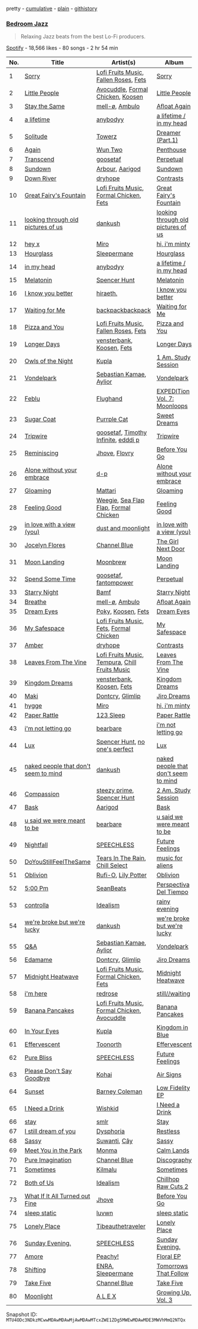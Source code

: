 pretty - [cumulative](/playlists/cumulative/37i9dQZF1DX4Ce7C9uKaHy.md) - [plain](/playlists/plain/37i9dQZF1DX4Ce7C9uKaHy) - [githistory](https://github.githistory.xyz/mackorone/spotify-playlist-archive/blob/main/playlists/plain/37i9dQZF1DX4Ce7C9uKaHy)

### [Bedroom Jazz](https://open.spotify.com/playlist/37i9dQZF1DX4Ce7C9uKaHy)

> Relaxing Jazz beats from the best Lo\-Fi producers.

[Spotify](https://open.spotify.com/user/spotify) - 18,566 likes - 80 songs - 2 hr 54 min

| No. | Title | Artist(s) | Album | Length |
|---|---|---|---|---|
| 1 | [Sorry](https://open.spotify.com/track/4Jgrb2AFXvmTnq2TcqTIQS) | [Lofi Fruits Music](https://open.spotify.com/artist/1dABGukgZ8XKKOdd2rVSHM), [Fallen Roses](https://open.spotify.com/artist/5I6WLC9Auo6aeTRHPQbdOv), [Fets](https://open.spotify.com/artist/0GJ3FYu5TXpDjqvPs9iA4u) | [Sorry](https://open.spotify.com/album/7DxGpAgKNB3GCrPNuSUnou) | 1:45 |
| 2 | [Little People](https://open.spotify.com/track/1QRDekWHZvIb29Ufx6bKqS) | [Avocuddle](https://open.spotify.com/artist/48QpIkzC2yRCUCvNvOVZqD), [Formal Chicken](https://open.spotify.com/artist/5k3Cw8TfLQt40L5dbqxJKD), [Koosen](https://open.spotify.com/artist/12nEr6QOfSKkiTXjEp8tBB) | [Little People](https://open.spotify.com/album/5O5fvhOyGxlW7vQiEetpLH) | 2:02 |
| 3 | [Stay the Same](https://open.spotify.com/track/3TACMcYZKWofQbtoek5X8t) | [mell\-ø](https://open.spotify.com/artist/6bA2OonnJsG1tN9yClu2aC), [Ambulo](https://open.spotify.com/artist/6sPQwc6lix6K1Gv64v91Ml) | [Afloat Again](https://open.spotify.com/album/3yjLYYs4lfeO8VSWpC8rmi) | 2:04 |
| 4 | [a lifetime](https://open.spotify.com/track/5mcZF1kLzh4i182pDvp2RJ) | [anybodyy](https://open.spotify.com/artist/1aub8GgJikwSG4wUMWZrzl) | [a lifetime / in my head](https://open.spotify.com/album/63wBnahx47YdNGVY39pjDX) | 2:16 |
| 5 | [Solitude](https://open.spotify.com/track/1AU6PqF5rJjrY71UiEgVvX) | [Towerz](https://open.spotify.com/artist/1bbah9s09626gweOzzLbKG) | [Dreamer \(Part.1\)](https://open.spotify.com/album/2QIjSkQunPxFDcn5S9pHVc) | 2:04 |
| 6 | [Again](https://open.spotify.com/track/24Jk4wYlLRXI9TUMdkHoMN) | [Wun Two](https://open.spotify.com/artist/69cjjIQEN8M6heOBT2SqZE) | [Penthouse](https://open.spotify.com/album/5MWhs2N3eO78ppIYmRUzmH) | 2:23 |
| 7 | [Transcend](https://open.spotify.com/track/3jJCljhwWE6w5lOUWAxI7c) | [goosetaf](https://open.spotify.com/artist/46NCqFl8vhQZD77y7XkvJs) | [Perpetual](https://open.spotify.com/album/2amoU2ZANcmAiZW6YMUORZ) | 2:01 |
| 8 | [Sundown](https://open.spotify.com/track/3xNZP70uRdHJK3lZJ8OfJr) | [Arbour](https://open.spotify.com/artist/3pSfwb3p6BVPTYDkNdgxS2), [Aarigod](https://open.spotify.com/artist/3PcDrMW2mUYxuKB5Ue3c86) | [Sundown](https://open.spotify.com/album/2ao0Uc2jDxXl8YPfuYMy6f) | 2:48 |
| 9 | [Down River](https://open.spotify.com/track/6yddWHslt8Xbmr7GjGij3Q) | [dryhope](https://open.spotify.com/artist/50Ej4gF8iYESted3e4JZ4t) | [Contrasts](https://open.spotify.com/album/6AgopOGUUtCQgSKdVdYSyO) | 2:24 |
| 10 | [Great Fairy's Fountain](https://open.spotify.com/track/2Y2kdGHWsmTGhYKVGqMad5) | [Lofi Fruits Music](https://open.spotify.com/artist/1dABGukgZ8XKKOdd2rVSHM), [Formal Chicken](https://open.spotify.com/artist/5k3Cw8TfLQt40L5dbqxJKD), [Fets](https://open.spotify.com/artist/0GJ3FYu5TXpDjqvPs9iA4u) | [Great Fairy's Fountain](https://open.spotify.com/album/5fQwGY9n4oNRtgS6wQwO9E) | 1:52 |
| 11 | [looking through old pictures of us](https://open.spotify.com/track/76ypgNi0b7oDbboHzXi2qK) | [dankush](https://open.spotify.com/artist/4zxP5ygXMD6Ycjfi3M8Gkf) | [looking through old pictures of us](https://open.spotify.com/album/2QE3VXl4HdXYM1Vl8s7CWP) | 2:40 |
| 12 | [hey x](https://open.spotify.com/track/0ux0CW8DioEvqSl1oI4mlV) | [Miro](https://open.spotify.com/artist/5xvi5IOvzPsJxrQwVYrOXw) | [hi, i'm minty](https://open.spotify.com/album/4EYbb8gsQGvQveOC4KzMDn) | 3:19 |
| 13 | [Hourglass](https://open.spotify.com/track/0UZsgq3W6kF9Q9CwL8p9EJ) | [Sleepermane](https://open.spotify.com/artist/4gGsx7blPpBj7gKGmDBEfI) | [Hourglass](https://open.spotify.com/album/1WIStFWTtpFzoqNvkHZefJ) | 1:54 |
| 14 | [in my head](https://open.spotify.com/track/7KwEzXyn7vmPHr7wqmThLA) | [anybodyy](https://open.spotify.com/artist/1aub8GgJikwSG4wUMWZrzl) | [a lifetime / in my head](https://open.spotify.com/album/63wBnahx47YdNGVY39pjDX) | 1:56 |
| 15 | [Melatonin](https://open.spotify.com/track/1fMTAkArOgnwGTj1mYahyZ) | [Spencer Hunt](https://open.spotify.com/artist/4btBTQ1pWqpnDPY4BWMh1S) | [Melatonin](https://open.spotify.com/album/5cYAPF3N32r7wUEl8WtGRI) | 3:32 |
| 16 | [I know you better](https://open.spotify.com/track/1U5feIyPWBl8tRkSk4cwWR) | [hiraeth.](https://open.spotify.com/artist/5oLTLuHsqyA78zxL9l3Udp) | [I know you better](https://open.spotify.com/album/4iKYslxWY70QS5XpofwuC2) | 1:25 |
| 17 | [Waiting for Me](https://open.spotify.com/track/575WSpF8OBLE1Giogp0ZmJ) | [backpackbackpack](https://open.spotify.com/artist/6ouTxKULWetTDB9nj5tBCV) | [Waiting for Me](https://open.spotify.com/album/7mndWYhAt9ZpgAftxos1Y9) | 1:14 |
| 18 | [Pizza and You](https://open.spotify.com/track/0zrI1YgLDhKFHDtAU8FfOH) | [Lofi Fruits Music](https://open.spotify.com/artist/1dABGukgZ8XKKOdd2rVSHM), [Fallen Roses](https://open.spotify.com/artist/5I6WLC9Auo6aeTRHPQbdOv), [Fets](https://open.spotify.com/artist/0GJ3FYu5TXpDjqvPs9iA4u) | [Pizza and You](https://open.spotify.com/album/637uo3pm29TfIRdCLyB6ds) | 1:52 |
| 19 | [Longer Days](https://open.spotify.com/track/0LdWpX5ACSkHBxHEqXjvIs) | [vensterbank](https://open.spotify.com/artist/6yIzx4oHUcVDTSiCwP3jQ7), [Koosen](https://open.spotify.com/artist/12nEr6QOfSKkiTXjEp8tBB), [Fets](https://open.spotify.com/artist/0GJ3FYu5TXpDjqvPs9iA4u) | [Longer Days](https://open.spotify.com/album/13kulf9WhxHJkQAgIYAVCp) | 2:34 |
| 20 | [Owls of the Night](https://open.spotify.com/track/6y5TvwKh9BZAPBXnxGxezb) | [Kupla](https://open.spotify.com/artist/7daSp9zXk1dmqNxwKFkL35) | [1 Am\. Study Session](https://open.spotify.com/album/6XyaVDkZeCWf14x0eESZdl) | 2:21 |
| 21 | [Vondelpark](https://open.spotify.com/track/5Cux5AOD4KRKQIlrOxyfiu) | [Sebastian Kamae](https://open.spotify.com/artist/7GsvnIE0bUBu6WZXO3ryJe), [Aylior](https://open.spotify.com/artist/2yCHwCR4w8pZyoSCyoQQfx) | [Vondelpark](https://open.spotify.com/album/2A6YTjmAURvNi6N1EHMD3P) | 2:00 |
| 22 | [Feblu](https://open.spotify.com/track/0BD9XqvXSSxlHsdBlLKhqA) | [Flughand](https://open.spotify.com/artist/6x5HLaMcoxaULXpgN0NJbb) | [EXPEDITion Vol\. 7: Moonloops](https://open.spotify.com/album/6Ads7rAZhNDWrcZqaCwJg6) | 1:33 |
| 23 | [Sugar Coat](https://open.spotify.com/track/3FtNyYi6ejoytUZdT3WfNN) | [Purrple Cat](https://open.spotify.com/artist/73aKnLT4O8G2pBEfdlQzrE) | [Sweet Dreams](https://open.spotify.com/album/3M6FcKuF7yoYWp9hJF32eB) | 2:59 |
| 24 | [Tripwire](https://open.spotify.com/track/4n8IYtgioSqtdcOvFsz7hI) | [goosetaf](https://open.spotify.com/artist/46NCqFl8vhQZD77y7XkvJs), [Timothy Infinite](https://open.spotify.com/artist/4rhZUbGllLmyrhbB9g2ZbX), [edddi p](https://open.spotify.com/artist/15oeMOYxaCQ2JwugNZZrsp) | [Tripwire](https://open.spotify.com/album/3W0Gm5LJOJUktZaaJYToAr) | 2:48 |
| 25 | [Reminiscing](https://open.spotify.com/track/1eaUFbZZvj19PYSWb3eg0E) | [Jhove](https://open.spotify.com/artist/1R9fj5Tiy9XMFp5ANzS7FA), [Flovry](https://open.spotify.com/artist/2pLu3Ut2C3RviYZ3xUanBs) | [Before You Go](https://open.spotify.com/album/05P1M73DOmjq2OrPxOAN50) | 2:38 |
| 26 | [Alone without your embrace](https://open.spotify.com/track/1oSJNJPZdoeFf4zrbF7OIZ) | [d\-p](https://open.spotify.com/artist/5RdWE3BZ6xrseaVatOeUWc) | [Alone without your embrace](https://open.spotify.com/album/0Oa1ZmpCSJJChayiAZXMXI) | 2:29 |
| 27 | [Gloaming](https://open.spotify.com/track/09O1DNX6iLiAmi3b64aOhy) | [Mattari](https://open.spotify.com/artist/2vvyHDrc6kPcPXcTlIaumC) | [Gloaming](https://open.spotify.com/album/0mCpADfeZDh2APKiBQjzVL) | 2:51 |
| 28 | [Feeling Good](https://open.spotify.com/track/2Ti1MmzmBcLfRcl64kDFon) | [Weegie](https://open.spotify.com/artist/05TqxuOClqbhjAba2V5aXa), [Sea Flap Flap](https://open.spotify.com/artist/4aPzws5w5zMmiRvcF4j9ZL), [Formal Chicken](https://open.spotify.com/artist/5k3Cw8TfLQt40L5dbqxJKD) | [Feeling Good](https://open.spotify.com/album/1blIdmOg0ayvEf84SFZBWc) | 1:53 |
| 29 | [in love with a view \(you\)](https://open.spotify.com/track/3c11Ky9ZYkU4H1e1Teqd96) | [dust and moonlight](https://open.spotify.com/artist/13UEKq0Yy3pxaFdONSmdaF) | [in love with a view \(you\)](https://open.spotify.com/album/2EYmpxOfqkkHVzubhfe2Gj) | 1:45 |
| 30 | [Jocelyn Flores](https://open.spotify.com/track/1E6I7jxTnXPJ7JQsc5AJxk) | [Channel Blue](https://open.spotify.com/artist/7KJsrz0B4NjLsJMcyW3HZ8) | [The Girl Next Door](https://open.spotify.com/album/4Bo077MbwjBahlSDGsldxV) | 1:29 |
| 31 | [Moon Landing](https://open.spotify.com/track/0bOwsQHfwGHDDRTlWlD1cZ) | [Moonbrew](https://open.spotify.com/artist/4hIbcgjW07lDwyea7mJh4w) | [Moon Landing](https://open.spotify.com/album/6wDYcIOoFNExsWCZkvqAGp) | 2:00 |
| 32 | [Spend Some Time](https://open.spotify.com/track/1eWEyadL9ipQD1ap3IP19M) | [goosetaf](https://open.spotify.com/artist/46NCqFl8vhQZD77y7XkvJs), [fantompower](https://open.spotify.com/artist/6psQOFgr41pQ2CiL2CCi47) | [Perpetual](https://open.spotify.com/album/2amoU2ZANcmAiZW6YMUORZ) | 2:15 |
| 33 | [Starry Night](https://open.spotify.com/track/0j487uMcTgzALRFaDRkZKY) | [Bamf](https://open.spotify.com/artist/3fBvawWDezorTt8q2xGj0p) | [Starry Night](https://open.spotify.com/album/1D0YuQkJq67Xp4NABXzAhA) | 2:46 |
| 34 | [Breathe](https://open.spotify.com/track/3l8dpFJECmgLJK7gQtVL6p) | [mell\-ø](https://open.spotify.com/artist/6bA2OonnJsG1tN9yClu2aC), [Ambulo](https://open.spotify.com/artist/6sPQwc6lix6K1Gv64v91Ml) | [Afloat Again](https://open.spotify.com/album/3yjLYYs4lfeO8VSWpC8rmi) | 2:06 |
| 35 | [Dream Eyes](https://open.spotify.com/track/3RWetTbzLq70ATJUnLrVKV) | [Poky](https://open.spotify.com/artist/7sKF5Km6aiVVTt0SnOwADn), [Koosen](https://open.spotify.com/artist/12nEr6QOfSKkiTXjEp8tBB), [Fets](https://open.spotify.com/artist/0GJ3FYu5TXpDjqvPs9iA4u) | [Dream Eyes](https://open.spotify.com/album/2od9tymTEx24f88c7Akb3a) | 1:39 |
| 36 | [My Safespace](https://open.spotify.com/track/6C8WDEGrslYZ1ABWPeoZVW) | [Lofi Fruits Music](https://open.spotify.com/artist/1dABGukgZ8XKKOdd2rVSHM), [Fets](https://open.spotify.com/artist/0GJ3FYu5TXpDjqvPs9iA4u), [Formal Chicken](https://open.spotify.com/artist/5k3Cw8TfLQt40L5dbqxJKD) | [My Safespace](https://open.spotify.com/album/0bhpwiFbBQNUFIgFZYO3m4) | 2:13 |
| 37 | [Amber](https://open.spotify.com/track/4AuBJYL1aL4TWgLZFHWthJ) | [dryhope](https://open.spotify.com/artist/50Ej4gF8iYESted3e4JZ4t) | [Contrasts](https://open.spotify.com/album/6AgopOGUUtCQgSKdVdYSyO) | 2:06 |
| 38 | [Leaves From The Vine](https://open.spotify.com/track/7dK55fynkFpFoiAB1Qf9ud) | [Lofi Fruits Music](https://open.spotify.com/artist/1dABGukgZ8XKKOdd2rVSHM), [Tempura](https://open.spotify.com/artist/3WLUyDqIO1ihcIgNzIu6ZB), [Chill Fruits Music](https://open.spotify.com/artist/34b7j3TqM5ramjmt2mc8tB) | [Leaves From The Vine](https://open.spotify.com/album/5kXWjHfqjk2maJA7esfHtj) | 1:54 |
| 39 | [Kingdom Dreams](https://open.spotify.com/track/0SRBO4iRhNXDJqZiS4JNC9) | [vensterbank](https://open.spotify.com/artist/6yIzx4oHUcVDTSiCwP3jQ7), [Koosen](https://open.spotify.com/artist/12nEr6QOfSKkiTXjEp8tBB), [Fets](https://open.spotify.com/artist/0GJ3FYu5TXpDjqvPs9iA4u) | [Kingdom Dreams](https://open.spotify.com/album/4YAg7EEm4iJzQMxjjq9y8Y) | 1:53 |
| 40 | [Maki](https://open.spotify.com/track/7ydE0OM0iIFCzHSfhVgQKE) | [Dontcry](https://open.spotify.com/artist/3vzJueN7TkCtYpz1myVmDU), [Glimlip](https://open.spotify.com/artist/5wEF5my54dE5vMMmSUz2q3) | [Jiro Dreams](https://open.spotify.com/album/1sP83JA4XZhzLhHiV8CKXQ) | 1:20 |
| 41 | [hygge](https://open.spotify.com/track/3FZmsVepjKdjlswITUY8iV) | [Miro](https://open.spotify.com/artist/5xvi5IOvzPsJxrQwVYrOXw) | [hi, i'm minty](https://open.spotify.com/album/4EYbb8gsQGvQveOC4KzMDn) | 3:56 |
| 42 | [Paper Rattle](https://open.spotify.com/track/3GYEDucqkKwECJF5cXLVWo) | [123 Sleep](https://open.spotify.com/artist/5p2DzA0n3Ewwr3iDTVKtx5) | [Paper Rattle](https://open.spotify.com/album/43Ga8mWVba1e3EEqkFL0bw) | 2:34 |
| 43 | [i'm not letting go](https://open.spotify.com/track/56DuyLpmV3q57fbskF2iRt) | [bearbare](https://open.spotify.com/artist/6PKlFeLEuDwKi9jOLf6qWi) | [i'm not letting go](https://open.spotify.com/album/19ZpYYVbRiSGz4BwL5jtCy) | 2:05 |
| 44 | [Lux](https://open.spotify.com/track/5KMcn8BC9HqgytDkT2oK7H) | [Spencer Hunt](https://open.spotify.com/artist/4btBTQ1pWqpnDPY4BWMh1S), [no one's perfect](https://open.spotify.com/artist/4vXVzSSH673xUv5sUmRGYX) | [Lux](https://open.spotify.com/album/5P5x5B74JxTD5WOviW26LY) | 1:59 |
| 45 | [naked people that don't seem to mind](https://open.spotify.com/track/1EYBIeMUH0ZpdlB2iMvVKs) | [dankush](https://open.spotify.com/artist/4zxP5ygXMD6Ycjfi3M8Gkf) | [naked people that don't seem to mind](https://open.spotify.com/album/3sqRXNbhFBHPTx18HUVwby) | 2:08 |
| 46 | [Compassion](https://open.spotify.com/track/0QjHryzA85B5lWAGZFvWLm) | [steezy prime](https://open.spotify.com/artist/4ApyJoQGYHAcMtJEvK5tRx), [Spencer Hunt](https://open.spotify.com/artist/4btBTQ1pWqpnDPY4BWMh1S) | [2 Am\. Study Session](https://open.spotify.com/album/2oHJAIuw8IH9SUSk05JjRy) | 2:13 |
| 47 | [Bask](https://open.spotify.com/track/4rlum0TcLjkpL9yNigfs9g) | [Aarigod](https://open.spotify.com/artist/3PcDrMW2mUYxuKB5Ue3c86) | [Bask](https://open.spotify.com/album/4lqdZp3M9Bdcd924ycbGJ1) | 2:18 |
| 48 | [u said we were meant to be](https://open.spotify.com/track/6CwlhVokKRt6QwtiBCSL2x) | [bearbare](https://open.spotify.com/artist/6PKlFeLEuDwKi9jOLf6qWi) | [u said we were meant to be](https://open.spotify.com/album/3AgsfwB7xhnhyhalAifcNg) | 1:35 |
| 49 | [Nightfall](https://open.spotify.com/track/36qwbabBgfelOwKWNRquHg) | [SPEECHLESS](https://open.spotify.com/artist/0RUwm9ukhlW1oXDzXxj3C0) | [Future Feelings](https://open.spotify.com/album/7F5LeCpEp53MwfmPtZqPnp) | 1:51 |
| 50 | [DoYouStillFeelTheSame](https://open.spotify.com/track/5R5V3mMShpfS8MGCbGxlqe) | [Tears In The Rain](https://open.spotify.com/artist/3NRWttHA4hPGrdbRPsKRpz), [Chill Select](https://open.spotify.com/artist/5orR9ec1E60lLb1U76m3ul) | [music for aliens](https://open.spotify.com/album/2oY1SGoHstbzJRx3f1ER8j) | 2:21 |
| 51 | [Oblivion](https://open.spotify.com/track/2zhPy8zbBf53XgTtkEbnbO) | [Rufi\-O](https://open.spotify.com/artist/5GKakcgOxfujEnTZOffcRn), [Lily Potter](https://open.spotify.com/artist/2ICXkeX9vhcboodu8Auv8p) | [Oblivion](https://open.spotify.com/album/0Oa8rgpPA3gskDwdjpQBHp) | 2:32 |
| 52 | [5:00 Pm](https://open.spotify.com/track/7iZv82iUrrRCbkFWbrtd3l) | [SeanBeats](https://open.spotify.com/artist/6gxWrSNJaCqSVq9cYqjZIQ) | [Perspectiva Del Tiempo](https://open.spotify.com/album/3QwpMVWo9v5Z0CnLNBoaPm) | 2:09 |
| 53 | [controlla](https://open.spotify.com/track/7woCxOw0jmj65ohlQ3x0tH) | [Idealism](https://open.spotify.com/artist/6YJ4EgQzDfJnIHRbqIHAdD) | [rainy evening](https://open.spotify.com/album/5tfqUZ5RcSWcYn5mWYQ4PK) | 1:48 |
| 54 | [we're broke but we're lucky](https://open.spotify.com/track/439btZgIM3pNEHAkBB5Ncl) | [dankush](https://open.spotify.com/artist/4zxP5ygXMD6Ycjfi3M8Gkf) | [we're broke but we're lucky](https://open.spotify.com/album/1HCZ3njvm41ZBWdn4cfMeF) | 2:04 |
| 55 | [Q&A](https://open.spotify.com/track/4YEZCdWUOqcZXsx72lFDIE) | [Sebastian Kamae](https://open.spotify.com/artist/7GsvnIE0bUBu6WZXO3ryJe), [Aylior](https://open.spotify.com/artist/2yCHwCR4w8pZyoSCyoQQfx) | [Vondelpark](https://open.spotify.com/album/2A6YTjmAURvNi6N1EHMD3P) | 2:21 |
| 56 | [Edamame](https://open.spotify.com/track/6ZhmsXbTueMqhhsgUfXBYo) | [Dontcry](https://open.spotify.com/artist/3vzJueN7TkCtYpz1myVmDU), [Glimlip](https://open.spotify.com/artist/5wEF5my54dE5vMMmSUz2q3) | [Jiro Dreams](https://open.spotify.com/album/1sP83JA4XZhzLhHiV8CKXQ) | 1:29 |
| 57 | [Midnight Heatwave](https://open.spotify.com/track/4xV3eJwKlwmg8ZIWGeIuGB) | [Lofi Fruits Music](https://open.spotify.com/artist/1dABGukgZ8XKKOdd2rVSHM), [Formal Chicken](https://open.spotify.com/artist/5k3Cw8TfLQt40L5dbqxJKD), [Fets](https://open.spotify.com/artist/0GJ3FYu5TXpDjqvPs9iA4u) | [Midnight Heatwave](https://open.spotify.com/album/1Rjk9Ee6K3HTAg4MB9FkeB) | 1:56 |
| 58 | [i'm here](https://open.spotify.com/track/4ROO38nMUzqSVxxU1D2sBO) | [redrose](https://open.spotify.com/artist/5DDsxWPT3cel3BxAC5oAvZ) | [still//waiting](https://open.spotify.com/album/5Efl0oiTN6EmJkDvcoUuA9) | 1:26 |
| 59 | [Banana Pancakes](https://open.spotify.com/track/4OWS8c3N2r7uy3rsac8dJw) | [Lofi Fruits Music](https://open.spotify.com/artist/1dABGukgZ8XKKOdd2rVSHM), [Formal Chicken](https://open.spotify.com/artist/5k3Cw8TfLQt40L5dbqxJKD), [Avocuddle](https://open.spotify.com/artist/48QpIkzC2yRCUCvNvOVZqD) | [Banana Pancakes](https://open.spotify.com/album/4vAPYH0NAPovGrDFGbovMy) | 1:37 |
| 60 | [In Your Eyes](https://open.spotify.com/track/0p2RcJwrKDvcz0M6RTxvq7) | [Kupla](https://open.spotify.com/artist/7daSp9zXk1dmqNxwKFkL35) | [Kingdom in Blue](https://open.spotify.com/album/4n4VJqnZTaPg41iDIakpmE) | 2:58 |
| 61 | [Effervescent](https://open.spotify.com/track/4pPL6ISxDI4k40xj2vN9Zh) | [Toonorth](https://open.spotify.com/artist/5cnRXRa8otbppSiXvfdmo3) | [Effervescent](https://open.spotify.com/album/0CsShqHvizLnWq7Y0OoocG) | 2:17 |
| 62 | [Pure Bliss](https://open.spotify.com/track/3UGkOzl8GUJvwQlsdGYj8E) | [SPEECHLESS](https://open.spotify.com/artist/0RUwm9ukhlW1oXDzXxj3C0) | [Future Feelings](https://open.spotify.com/album/7F5LeCpEp53MwfmPtZqPnp) | 2:36 |
| 63 | [Please Don't Say Goodbye](https://open.spotify.com/track/1GkNidhazrYWNClz3mWw7q) | [Kohai](https://open.spotify.com/artist/4i8YmrvKe2CSIUT08ewdpF) | [Air Signs](https://open.spotify.com/album/5pzqhtozA6dJu0pKh7vF15) | 1:57 |
| 64 | [Sunset](https://open.spotify.com/track/1dvpoWiJMAp6FoIWAR1LJd) | [Barney Coleman](https://open.spotify.com/artist/36K3p9zmpNUhrKrdwjbmXh) | [Low Fidelity EP](https://open.spotify.com/album/0g75kGrqzYlV0QfFzUYsXj) | 2:21 |
| 65 | [I Need a Drink](https://open.spotify.com/track/1AyUQ8VrPQh37txjLYb3KC) | [Wishkid](https://open.spotify.com/artist/0fBiX79fGtRfNkfv2yR5Rw) | [I Need a Drink](https://open.spotify.com/album/6tXoiYc2Qm2oZPeonX3s9Q) | 2:32 |
| 66 | [stay](https://open.spotify.com/track/2wf9RQPdNgco6tWrTH6Tf0) | [smlr](https://open.spotify.com/artist/1FG84tTPToBCGS5Zn0ARDo) | [Stay](https://open.spotify.com/album/0JnhnZvDvUQYeoYTBnRQCu) | 2:08 |
| 67 | [I still dream of you](https://open.spotify.com/track/72Y9PQKgbZNDDqtJsYuOOI) | [Dysphoria](https://open.spotify.com/artist/0SjvG9TO02Only9hkIBswM) | [Restless](https://open.spotify.com/album/6VzMemVHUEpsdXODPAtOKL) | 1:42 |
| 68 | [Sassy](https://open.spotify.com/track/7v81zDad0PAPjJ45mphEul) | [Suwanti](https://open.spotify.com/artist/48QEanQFa6GOiSGR3uyiOi), [Cây](https://open.spotify.com/artist/2AMpDRQKGRKMI72ricUKNe) | [Sassy](https://open.spotify.com/album/39cCVhyG7YYWMKLm4yxlp5) | 1:51 |
| 69 | [Meet You in the Park](https://open.spotify.com/track/63JfQa3oP1Inox0tKjbsrv) | [Monma](https://open.spotify.com/artist/50nVKm0xa3p8KYXXssG2ym) | [Calm Lands](https://open.spotify.com/album/6uCDKiusCTNXLKEuSVAB4T) | 2:31 |
| 70 | [Pure Imagination](https://open.spotify.com/track/6redzaZ6sGkqvZiUxKLYB8) | [Channel Blue](https://open.spotify.com/artist/7KJsrz0B4NjLsJMcyW3HZ8) | [Discography](https://open.spotify.com/album/6d5aTFlnrl6n2U9Q7f8HNV) | 1:52 |
| 71 | [Sometimes](https://open.spotify.com/track/5tAp0bYvWzBQqTWCBiAwf8) | [Kilmalu](https://open.spotify.com/artist/62UCV3nYWbWpXRNXbBjU4G) | [Sometimes](https://open.spotify.com/album/46z9nN5SP1D4W4JR0Ff6Rp) | 2:10 |
| 72 | [Both of Us](https://open.spotify.com/track/4hnhSZTKf77tZjOBjzL5BM) | [Idealism](https://open.spotify.com/artist/6YJ4EgQzDfJnIHRbqIHAdD) | [Chillhop Raw Cuts 2](https://open.spotify.com/album/1FxqDi3bJ8tL1nyQz1MHY1) | 1:53 |
| 73 | [What If It All Turned out Fine](https://open.spotify.com/track/2AZewWYUwBpqJygC4GAAO3) | [Jhove](https://open.spotify.com/artist/1R9fj5Tiy9XMFp5ANzS7FA) | [Before You Go](https://open.spotify.com/album/05P1M73DOmjq2OrPxOAN50) | 2:41 |
| 74 | [sleep static](https://open.spotify.com/track/3Y7o45SbDTvzKrlkVLut4y) | [luvwn](https://open.spotify.com/artist/7nVUUnsqtNsHsClBi5gPwl) | [sleep static](https://open.spotify.com/album/7kxWQptPxIOHYQklLsvuFg) | 1:38 |
| 75 | [Lonely Place](https://open.spotify.com/track/3TK5Af29Ba9pjE0eSsujGe) | [Tibeauthetraveler](https://open.spotify.com/artist/1csp9v9FfSxU0LcBtfWFCb) | [Lonely Place](https://open.spotify.com/album/4knByOxlegNO6AIipucQXp) | 2:16 |
| 76 | [Sunday Evening.](https://open.spotify.com/track/54EGtk5LxuWGkCc3pqTi59) | [SPEECHLESS](https://open.spotify.com/artist/0RUwm9ukhlW1oXDzXxj3C0) | [Sunday Evening.](https://open.spotify.com/album/24x6bbAwLxKmNNyWaLpF0i) | 1:02 |
| 77 | [Amore](https://open.spotify.com/track/0gAT8yeYMh4EUiWRdLNkka) | [Peachy!](https://open.spotify.com/artist/7gvbCoLA8lJUktp8G2xIRR) | [Floral EP](https://open.spotify.com/album/2AlDekbTBkjh7gOXa1QFM4) | 1:56 |
| 78 | [Shifting](https://open.spotify.com/track/7kZ1PTCdvtf7VZ1GGGcQZx) | [ENRA](https://open.spotify.com/artist/1jDbZQQs4VNtiC4AerpIg4), [Sleepermane](https://open.spotify.com/artist/4gGsx7blPpBj7gKGmDBEfI) | [Tomorrows That Follow](https://open.spotify.com/album/1gMU9NHaqaSyhCgD2qtbE8) | 2:24 |
| 79 | [Take Five](https://open.spotify.com/track/11ppb9MvpzxbmChaakrKKK) | [Channel Blue](https://open.spotify.com/artist/7KJsrz0B4NjLsJMcyW3HZ8) | [Take Five](https://open.spotify.com/album/1lIfPSq2TmUxaGOiUKmUP0) | 2:18 |
| 80 | [Moonlight](https://open.spotify.com/track/0fgWMwqn3me97RFl2CTOKP) | [A L E X](https://open.spotify.com/artist/3nCJkmgdZQ6l8o828Y3vNQ) | [Growing Up, Vol\. 3](https://open.spotify.com/album/2AldFXJiuHfti8YgkUNQTG) | 3:38 |

Snapshot ID: `MTU4ODc3NDkzMCwwMDAwMDAwMjAwMDAwMTcxZWE1ZDg5MWEwMDAwMDE3MWVhMmQ2NTQx`
